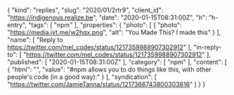 {
  "kind": "replies",
  "slug": "2020/01/2rtr9",
  "client_id": "https://indigenous.realize.be",
  "date": "2020-01-15T08:31:00Z",
  "h": "h-entry",
  "tags": [
    "npm"
  ],
  "properties": {
    "photo": [
      {
        "photo": "https://media.jvt.me/w2hqx.png",
        "alt": "You Made This? I made this"
      }
    ],
    "name": [
      "Reply to https://twitter.com/mel_codes/status/1217359988907302912"
    ],
    "in-reply-to": [
      "https://twitter.com/mel_codes/status/1217359988907302912"
    ],
    "published": [
      "2020-01-15T08:31:00Z"
    ],
    "category": [
      "npm"
    ],
    "content": [
      {
        "html": "",
        "value": "#npm allows you to do things like this, with other people's code (in a good way):"
      }
    ],
    "syndication": [
      "https://twitter.com/JamieTanna/status/1217366743800303616"
    ]
  }
}
